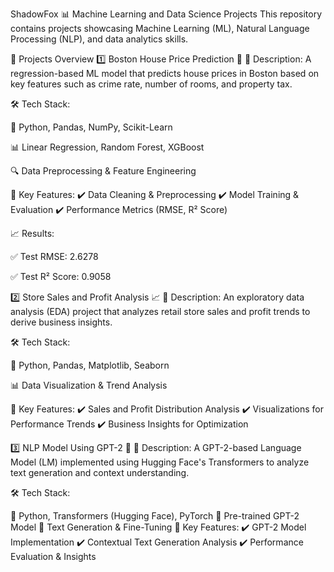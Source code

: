 
ShadowFox
📊 Machine Learning and Data Science Projects
This repository contains projects showcasing Machine Learning (ML), Natural Language Processing (NLP), and data analytics skills.

🚀 Projects Overview
1️⃣ Boston House Price Prediction 🏡
📌 Description:
A regression-based ML model that predicts house prices in Boston based on key features such as crime rate, number of rooms, and property tax.

🛠 Tech Stack:

🐍 Python, Pandas, NumPy, Scikit-Learn

📊 Linear Regression, Random Forest, XGBoost

🔍 Data Preprocessing & Feature Engineering

🔹 Key Features:
✔️ Data Cleaning & Preprocessing
✔️ Model Training & Evaluation
✔️ Performance Metrics (RMSE, R² Score)

📈 Results:

✅ Test RMSE: 2.6278

✅ Test R² Score: 0.9058

2️⃣ Store Sales and Profit Analysis 📈
📌 Description:
An exploratory data analysis (EDA) project that analyzes retail store sales and profit trends to derive business insights.

🛠 Tech Stack:

🐍 Python, Pandas, Matplotlib, Seaborn

📊 Data Visualization & Trend Analysis

🔹 Key Features:
✔️ Sales and Profit Distribution Analysis
✔️ Visualizations for Performance Trends
✔️ Business Insights for Optimization   


3️⃣ NLP Model Using GPT-2 🧠
📌 Description:
A GPT-2-based Language Model (LM) implemented using Hugging Face's Transformers to analyze text generation and context understanding.

🛠 Tech Stack:

🐍 Python, Transformers (Hugging Face), PyTorch
🤖 Pre-trained GPT-2 Model
📝 Text Generation & Fine-Tuning
🔹 Key Features:
✔️ GPT-2 Model Implementation
✔️ Contextual Text Generation Analysis
✔️ Performance Evaluation & Insights
